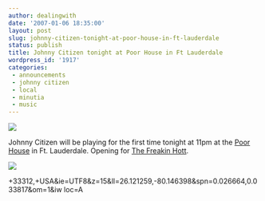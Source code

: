 ```yaml
---
author: dealingwith
date: '2007-01-06 18:35:00'
layout: post
slug: johnny-citizen-tonight-at-poor-house-in-ft-lauderdale
status: publish
title: Johnny Citizen tonight at Poor House in Ft Lauderdale
wordpress_id: '1917'
categories:
 - announcements
 - johnny citizen
 - local
 - minutia
 - music
---
```


![][1]

Johnny Citizen will be playing for the first time tonight at 11pm at the [Poor
House][2] in Ft. Lauderdale. Opening for [The Freakin Hott][3].

![][4]

   [1]: http://danielsjourney.com/blog/files/2006/08/expman.jpg

   [2]: http://www.google.com/maps?hl=en&lr=&q=poor+house&near=Fort+Lauderdale,+FL&cid=0,0,8570797258866639983&f=d&daddr=110+SW+3rd+Ave,+Fort+Lauderdale,+FL
+33312,+USA&ie=UTF8&z=15&ll=26.121259,-80.146398&spn=0.026664,0.033817&om=1&iw
loc=A

   [3]: http://thefreakinhott.com/

   [4]:
http://danielsjourney.com/blog/files/2006/06/sc00003c2902_1280x1024_sm.jpg

